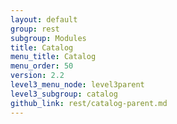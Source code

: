```yaml
---
layout: default
group: rest
subgroup: Modules
title: Catalog
menu_title: Catalog
menu_order: 50
version: 2.2
level3_menu_node: level3parent
level3_subgroup: catalog
github_link: rest/catalog-parent.md
---
```

